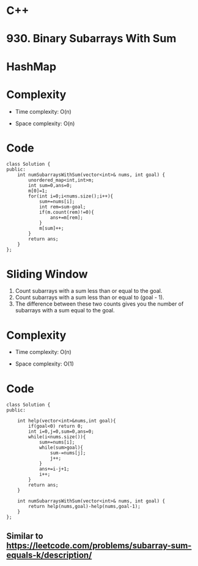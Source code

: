 # C++
<!-- Describe your first thoughts on how to solve this problem. -->
# 930. Binary Subarrays With Sum
# HashMap
<!-- Describe your approach to solving the problem. -->

# Complexity
- Time complexity: O(n)
<!-- Add your time complexity here, e.g. $$O(n)$$ -->

- Space complexity: O(n)
<!-- Add your space complexity here, e.g. $$O(n)$$ -->

# Code
```
class Solution {
public:
    int numSubarraysWithSum(vector<int>& nums, int goal) {
        unordered_map<int,int>m;
        int sum=0,ans=0;
        m[0]=1;
        for(int i=0;i<nums.size();i++){
            sum+=nums[i];
            int rem=sum-goal;
            if(m.count(rem)!=0){
                ans+=m[rem];
            }
            m[sum]++;
        }
        return ans;
    }
};
```
# Sliding Window
1. Count subarrays with a sum less than or equal to the goal.
2. Count subarrays with a sum less than or equal to (goal - 1).
3. The difference between these two counts gives you the number of subarrays with a sum equal to the goal.

# Complexity
- Time complexity: O(n)
<!-- Add your time complexity here, e.g. $$O(n)$$ -->

- Space complexity: O(1)
<!-- Add your space complexity here, e.g. $$O(n)$$ -->


# Code
```
class Solution {
public:

    int help(vector<int>&nums,int goal){
        if(goal<0) return 0;
        int i=0,j=0,sum=0,ans=0;
        while(i<nums.size()){
            sum+=nums[i];
            while(sum>goal){
                sum-=nums[j];
                j++;
            }
            ans+=i-j+1;
            i++;
        }
        return ans;
    }

    int numSubarraysWithSum(vector<int>& nums, int goal) {
        return help(nums,goal)-help(nums,goal-1);
    }
};
```

## Similar to https://leetcode.com/problems/subarray-sum-equals-k/description/
